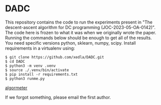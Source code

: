 # DADC
This repository contains the code to run the experiments present in "The descent-ascent algorithm for DC programming (JOC-2023-05-OA-0142)". The code here is frozen to what it was when we originally wrote the paper. 
Running the commands below should be enough to get all of the results. You need specific versions python, sklearn, numpy, scipy. Install requirements in a virtualenv using:

```
$ git clone https://github.com/xedla/DADC.git
$ cd DADC
$ python3 -m venv .venv
$ source ./.venv/bin/activate
$ pip install -r requirements.txt
$ python3 runme.py
```
 [algormeter](https://github.com/xedla/algormeter)


If we forgot something, please email the first author. 